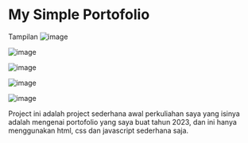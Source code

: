 # My Simple Portofolio 
Tampilan 
![image](https://github.com/user-attachments/assets/d30a5ed4-341d-4622-b304-c84eccaac392)

![image](https://github.com/user-attachments/assets/3b95b81b-a8fa-4210-94c3-7e6357de5d6c)

![image](https://github.com/user-attachments/assets/ab30517a-fe61-4995-b709-1eadc4fbc462)

![image](https://github.com/user-attachments/assets/19702fa9-9dbd-4bfc-b674-0db89529cb7f)

![image](https://github.com/user-attachments/assets/8ab6d30f-bc0e-47a5-b8b8-5ed4bbf162a1)


Project ini adalah project sederhana awal perkuliahan saya yang isinya adalah mengenai portofolio yang saya buat tahun 2023, dan ini hanya menggunakan html, css dan javascript sederhana saja.

